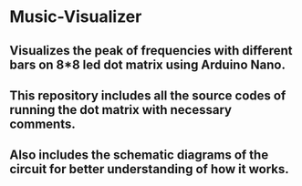 # Music-Visualizer

## Visualizes the peak of frequencies with different bars on 8*8 led dot matrix using Arduino Nano.

## This repository includes all the source codes of running the dot matrix with necessary comments.

## Also includes the schematic diagrams of the circuit for better understanding of how it works.

